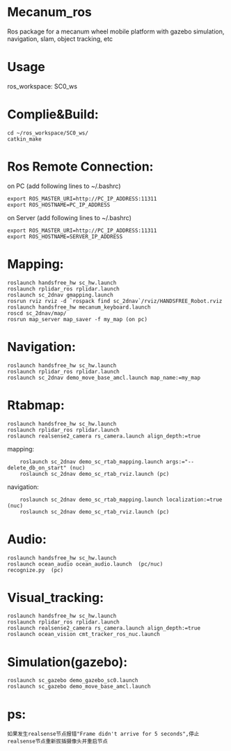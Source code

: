 # Mecanum_ros
Ros package for a mecanum wheel mobile platform with gazebo simulation, navigation, slam, object tracking, etc

# Usage
ros_workspace: SC0_ws

# Complie&Build:

	cd ~/ros_workspace/SC0_ws/
	catkin_make
	
# Ros Remote Connection:

on PC (add following lines to ~/.bashrc)

	export ROS_MASTER_URI=http://PC_IP_ADDRESS:11311
	export ROS_HOSTNAME=PC_IP_ADDRESS
	
on Server (add following lines to ~/.bashrc)

	export ROS_MASTER_URI=http://PC_IP_ADDRESS:11311
	export ROS_HOSTNAME=SERVER_IP_ADDRESS

# Mapping:

	roslaunch handsfree_hw sc_hw.launch
	roslaunch rplidar_ros rplidar.launch
	roslaunch sc_2dnav gmapping.launch
	rosrun rviz rviz -d `rospack find sc_2dnav`/rviz/HANDSFREE_Robot.rviz
	roslaunch handsfree_hw mecanum_keyboard.launch
	roscd sc_2dnav/map/
	rosrun map_server map_saver -f my_map (on pc)

# Navigation:

	roslaunch handsfree_hw sc_hw.launch
	roslaunch rplidar_ros rplidar.launch
	roslaunch sc_2dnav demo_move_base_amcl.launch map_name:=my_map

# Rtabmap:

	roslaunch handsfree_hw sc_hw.launch
	roslaunch rplidar_ros rplidar.launch
	roslaunch realsense2_camera rs_camera.launch align_depth:=true

mapping:

		roslaunch sc_2dnav demo_sc_rtab_mapping.launch args:="--delete_db_on_start" (nuc)
		roslaunch sc_2dnav demo_sc_rtab_rviz.launch (pc)

navigation:

		roslaunch sc_2dnav demo_sc_rtab_mapping.launch localization:=true (nuc)
		roslaunch sc_2dnav demo_sc_rtab_rviz.launch (pc)

# Audio:

	roslaunch handsfree_hw sc_hw.launch
	roslaunch ocean_audio ocean_audio.launch  (pc/nuc)   
	recognize.py  (pc)

# Visual_tracking:

	roslaunch handsfree_hw sc_hw.launch
	roslaunch rplidar_ros rplidar.launch
	roslaunch realsense2_camera rs_camera.launch align_depth:=true
	roslaunch ocean_vision cmt_tracker_ros_nuc.launch

# Simulation(gazebo):

	roslaunch sc_gazebo demo_gazebo_sc0.launch
	roslaunch sc_gazebo demo_move_base_amcl.launch

# ps:
	如果发生realsense节点报错"Frame didn't arrive for 5 seconds",停止realsense节点重新拔插摄像头并重启节点
